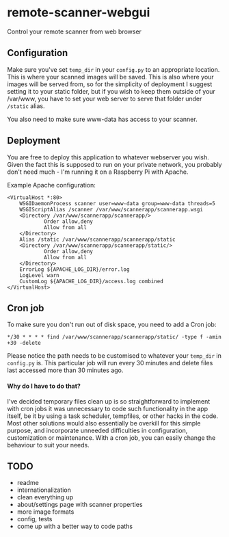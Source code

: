 # remote-scanner-webgui
Control your remote scanner from web browser

## Configuration

Make sure you've set `temp_dir` in your `config.py` to an appropriate location. This is where your scanned images will be saved. This is also where your images will be served from, so for the simplicity of deployment I suggest setting it to your static folder, but if you wish to keep them outside of your /var/www, you have to set your web server to serve that folder under `/static` alias.

You also need to make sure www-data has access to your scanner.

## Deployment

You are free to deploy this application to whatever webserver you wish. Given the fact this is supposed to run on your private network, you probably don't need much - I'm running it on a Raspberry Pi with Apache. 

Example Apache configuration:

    <VirtualHost *:80>
        WSGIDaemonProcess scanner user=www-data group=www-data threads=5
        WSGIScriptAlias /scanner /var/www/scannerapp/scannerapp.wsgi
        <Directory /var/www/scannerapp/scannerapp/>
                Order allow,deny
                Allow from all
        </Directory>
        Alias /static /var/www/scannerapp/scannerapp/static
        <Directory /var/www/scannerapp/scannerapp/static/>
                Order allow,deny
                Allow from all
        </Directory>
        ErrorLog ${APACHE_LOG_DIR}/error.log
        LogLevel warn
        CustomLog ${APACHE_LOG_DIR}/access.log combined
    </VirtualHost>


## Cron job

To make sure you don't run out of disk space, you need to add a Cron job:

``
*/30 * * * * find /var/www/scannerapp/scannerapp/static/ -type f -amin +30 -delete
``

Please notice the path needs to be customised to whatever your `temp_dir` in `config.py` is. This particular job will run every 30 minutes and delete files last accessed more than 30 minutes ago. 

#### Why do I have to do that?

I've decided temporary files clean up is so straightforward to implement with cron jobs it was unnecessary to code such functionality in the app itself, be it by using a task scheduler, tempfiles, or other hacks in the code. Most other solutions would also essentially be overkill for this simple purpose, and incorporate unneeded difficulties in configuration, customization or maintenance. With a cron job, you can easily change the behaviour to suit your needs.

## TODO
* readme
* internationalization
* clean everything up
* about/settings page with scanner properties
* more image formats
* config, tests
* come up with a better way to code paths
